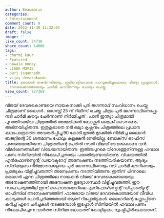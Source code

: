 ```yaml
---
author: Beaumaris
categories:
- Entertainment
comment_count: 0
date: 2022-11-30 12:32:04
draft: false
image: ''
like_count: 24730
share_count: 14008
tags:
- charmi kaur
- Featured
- hawala money
- LIGER MOVIE
- puri jagannadh
- vijay devarakonda
title: ലൈഗർ തകർന്നടിഞ്ഞു, ഇടിവെട്ടിയവനെ പാമ്പുകടിച്ചപോലെ വീണ്ടും പ്രശ്നങ്ങൾ,  വിജയ്
  ദേവരക്കൊണ്ടയെയും ചാർമി കൗറിനെയും ചോദ്യം ചെയ്തു
view_count: 727369
---
```


വിജയ് ദേവരകൊണ്ടയെ നായകനാക്കി പുരി ജഗന്നാഥ് സംവിധാനം ചെയ്ത ചിത്രമാണ് ലൈഗർ . ഓഗസ്റ്റ് 25 ന് റിലീസ് ചെയ്ത ചിത്രം പുരി ജഗന്നാഥിനൊപ്പം നടി ചാർമി കൗറും ചേർന്നാണ് നിർമ്മിച്ചത് . പാൻ ഇന്ത്യാ ചിത്രമായി പുറത്തിറങ്ങിയ ചിത്രത്തിൽ അമേരിക്കൻ ബോക്സർ മൈക്ക് ടൈസണും അഭിനയിച്ചിരുന്നു. ഇതുകൂടാതെ നടി രമ്യാ കൃഷ്ണനും ചിത്രത്തിലെ പ്രധാന കഥാപാത്രത്തെ അവതരിപ്പിച്ചു.90 കോടി മുതൽ മുടക്കിൽ നിർമിച്ച ലൈഗർ ബജറ്റിന്റെ 30 ശതമാനം പോലും കളക്ഷൻ നേടിയില്ല. ബോക്‌സ് ഓഫീസ് പരാജയമായിരുന്ന ചിത്രത്തിന്റെ പേരിൽ നടൻ വിജയ് ദേവരകൊണ്ട വൻ വിമർശനങ്ങൾക്ക് വിധേയനായിരുന്നു. ഇതിനുപുറമെ വിദേശത്തുനിന്നുള്ള ഹവാല പണം സിനിമയിൽ നിക്ഷേപിച്ചതായും പരാതിയുണ്ടായിരുന്നു. വിഷയത്തിൽ എൻഫോഴ്സ്മെന്റ് ഡയറക്ടറേറ്റ് അന്വേഷണം നടത്തിവരികയാണ്. ആദ്യം സിനിമയുടെ നിർമ്മാതാക്കളായ പുരി ജഗന്നാഥിനെയും നടി ചാർമി കൗറിനെയും പ്രത്യേകം വിളിച്ചുവരുത്തി അന്വേഷണം നടത്തിയിരുന്നു. ഇതിന് പിന്നാലെ ലൈഗർ എന്ന ചിത്രത്തിലെ നായകൻ വിജയ് ദേവരകൊണ്ടയെയും അന്വേഷണത്തിനായി അന്വേഷണ ഉദ്യോഗസ്ഥർ വിളിച്ചുവരുത്തി. ഈ സാഹചര്യത്തില് ഇന്ന് ഹൈദരാബാദിലെ എന്ഫോഴ്സ്മെന്റ് ഡിപ്പാര്ട്ട്മെന്റ് ഓഫീസില് അന്വേഷണത്തിന് ഹാജരായ വിജയ് ദേവരകൊണ്ടയോട് വിവിധ കാര്യങ്ങൾ ചോദിച്ചറിഞ്ഞതായി ആണ് റിപ്പോർട്ടുകൾ. ലൈഗറിന്റെ ഫ്ലോപ്പിനെ കുറിച്ച് ഏറെ ചർച്ചകൾ നടക്കുമ്പോൾ ഇപ്പോൾ സിനിമയിൽ ഹവാല പണം നിക്ഷേപിച്ചെന്ന വാർത്ത സിനിമാ ലോകത്ത് കോളിളക്കം സൃഷ്ടിച്ചിരിക്കുകയാണ്.